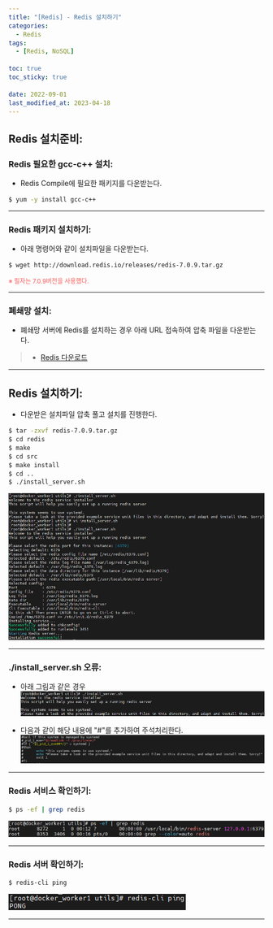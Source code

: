 ```yaml
---
title: "[Redis] - Redis 설치하기"
categories:
  - Redis
tags:
  - [Redis, NoSQL]

toc: true
toc_sticky: true

date: 2022-09-01
last_modified_at: 2023-04-18
---
```


## Redis 설치준비:
### Redis 필요한 gcc-c++ 설치:
- Redis Compile에 필요한 패키지를 다운받는다.
```bash
$ yum -y install gcc-c++
```

* * *

### Redis 패키지 설치하기:
- 아래 명령어와 같이 설치파일을 다운받는다.
```bash
$ wget http://download.redis.io/releases/redis-7.0.9.tar.gz
```
<span style="color:#FA5858; font-size:12px">※ 필자는 7.0.9버전을 사용했다.</span>

* * *

### 폐쇄망 설치:
- 폐쇄망 서버에 Redis를 설치하는 경우 아래 URL 접속하여 압축 파일을 다운받는다.
> * [Redis 다운로드](http://download.redis.io/releases/ "Redis 다운로드")

* * *

## Redis 설치하기:
- 다운받은 설치파일 압축 풀고 설치를 진행한다.
```bash
$ tar -zxvf redis-7.0.9.tar.gz
$ cd redis
$ make
$ cd src
$ make install
$ cd ..
$ ./install_server.sh
```
[![./install_server.sh 실행화면](/assets/images/DB/Redis%20install_server.sh%20%EC%8B%A4%ED%96%89%ED%99%94%EB%A9%B4.PNG)](/assets/images/DB/Redis%20install_server.sh%20%EC%8B%A4%ED%96%89%ED%99%94%EB%A9%B4.PNG)

* * *

### ./install_server.sh 오류:
- 아래 그림과 같은 경우
[![./install_server.sh 오류](/assets/images/DB/Redis%20install_server.sh%20%EC%98%A4%EB%A5%98.PNG)](/assets/images/DB/Redis%20install_server.sh%20%EC%98%A4%EB%A5%98.PNG)

- 다음과 같이 해당 내용에 "#"를 추가하여 주석처리한다.
[![./install_server.sh 오류 조치방법](/assets/images/DB/Redis%20install_server.sh%20%EC%98%A4%EB%A5%98%20%EC%A1%B0%EC%B9%98%EB%B0%A9%EB%B2%95.PNG)](/assets/images/DB/Redis%20install_server.sh%20%EC%98%A4%EB%A5%98%20%EC%A1%B0%EC%B9%98%EB%B0%A9%EB%B2%95.PNG)

* * *

### Redis 서비스 확인하기:
```bash
$ ps -ef | grep redis
```
[![텍스트](/assets/images/DB/Redis%20%EC%8B%A4%ED%96%89%20%ED%99%95%EC%9D%B8.PNG)](/assets/images/DB/Redis%20%EC%8B%A4%ED%96%89%20%ED%99%95%EC%9D%B8.PNG)

* * *

### Redis 서버 확인하기:
```bash
$ redis-cli ping
```
[![텍스트](/assets/images/DB/Redis%20%EC%84%9C%EB%B2%84%20%ED%99%95%EC%9D%B8.PNG)](/assets/images/DB/Redis%20%EC%84%9C%EB%B2%84%20%ED%99%95%EC%9D%B8.PNG)

* * *